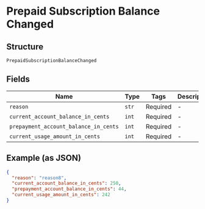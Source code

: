 
# Prepaid Subscription Balance Changed

## Structure

`PrepaidSubscriptionBalanceChanged`

## Fields

| Name | Type | Tags | Description |
|  --- | --- | --- | --- |
| `reason` | `str` | Required | - |
| `current_account_balance_in_cents` | `int` | Required | - |
| `prepayment_account_balance_in_cents` | `int` | Required | - |
| `current_usage_amount_in_cents` | `int` | Required | - |

## Example (as JSON)

```json
{
  "reason": "reason8",
  "current_account_balance_in_cents": 250,
  "prepayment_account_balance_in_cents": 44,
  "current_usage_amount_in_cents": 242
}
```

